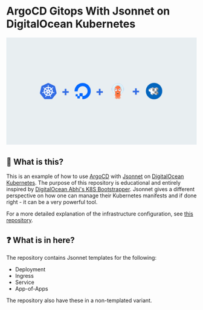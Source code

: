 # ArgoCD Gitops With Jsonnet on DigitalOcean Kubernetes

![ArgoCD](assets/img/intro.png)

## 💙 What is this?

This is an example of how to use [ArgoCD](https://argoproj.github.io/argo-cd/) with [Jsonnet](https://jsonnet.org/) on [DigitalOcean Kubernetes](https://try.digitalocean.com/kubernetes-in-minutes). The purpose of this repository is educational and entirely inspired by [DigitalOcean Abhi's K8S Bootstrapper](https://github.com/hivenetes/k8s-bootstrapper). Jsonnet gives a different perspective on how one can manage their Kubernetes manifests and if done right - it can be a very powerful tool.

For a more detailed explanation of the infrastructure configuration, see [this repository](https://github.com/hivenetes/k8s-bootstrapper).

## ❓ What is in here?

The repository contains Jsonnet templates for the following:
- Deployment
- Ingress
- Service
- App-of-Apps

The repository also have these in a non-templated variant.